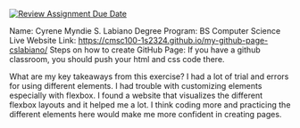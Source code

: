 [![Review Assignment Due Date](https://classroom.github.com/assets/deadline-readme-button-24ddc0f5d75046c5622901739e7c5dd533143b0c8e959d652212380cedb1ea36.svg)](https://classroom.github.com/a/Z0SN3ALX)

Name: Cyrene Myndie S. Labiano
Degree Program: BS Computer Science
Live Website Link: https://cmsc100-1s2324.github.io/my-github-page-cslabiano/
Steps on how to create GitHub Page: 
If you have a github classroom, you should push your html and css code there.

What are my key takeaways from this exercise?
I had a lot of trial and errors for using different elements.
I had trouble with customizing elements especially with flexbox.
I found a website that visualizes the different flexbox layouts and it helped me a lot.
I think coding more and practicing the different elements here would make me
more confident in creating pages.
